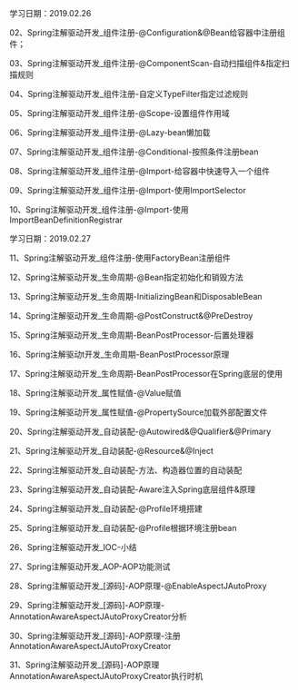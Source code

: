 学习日期：2019.02.26

02、Spring注解驱动开发_组件注册-@Configuration&@Bean给容器中注册组件；

03、Spring注解驱动开发_组件注册-@ComponentScan-自动扫描组件&指定扫描规则

04、Spring注解驱动开发_组件注册-自定义TypeFilter指定过滤规则

05、Spring注解驱动开发_组件注册-@Scope-设置组件作用域

06、Spring注解驱动开发_组件注册-@Lazy-bean懒加载

07、Spring注解驱动开发_组件注册-@Conditional-按照条件注册bean

08、Spring注解驱动开发_组件注册-@Import-给容器中快速导入一个组件

09、Spring注解驱动开发_组件注册-@Import-使用ImportSelector

10、Spring注解驱动开发_组件注册-@Import-使用ImportBeanDefinitionRegistrar

学习日期：2019.02.27

11、Spring注解驱动开发_组件注册-使用FactoryBean注册组件

12、Spring注解驱动开发_生命周期-@Bean指定初始化和销毁方法

13、Spring注解驱动开发_生命周期-InitializingBean和DisposableBean

14、Spring注解驱动开发_生命周期-@PostConstruct&@PreDestroy

15、Spring注解驱动开发_生命周期-BeanPostProcessor-后置处理器

16、Spring注解驱动t开发_生命周期-BeanPostProcessor原理

17、Spring注解驱动开发_生命周期-BeanPostProcessor在Spring底层的使用

18、Spring注解驱动开发_属性赋值-@Value赋值

19、Spring注解驱动开发_属性赋值-@PropertySource加载外部配置文件

20、Spring注解驱动开发_自动装配-@Autowired&@Qualifier&@Primary

<!-- 学习日期：2019.02.28-->
21、Spring注解驱动开发_自动装配-@Resource&@Inject

22、Spring注解驱动开发_自动装配-方法、构造器位置的自动装配

23、Spring注解驱动开发_自动装配-Aware注入Spring底层组件&原理

24、Spring注解驱动开发_自动装配-@Profile环境搭建

25、Spring注解驱动开发_自动装配-@Profile根据环境注册bean

26、Spring注解驱动开发_IOC-小结

27、Spring注解驱动开发_AOP-AOP功能测试

28、Spring注解驱动开发_[源码]-AOP原理-@EnableAspectJAutoProxy

29、Spring注解驱动开发_[源码]-AOP原理-AnnotationAwareAspectJAutoProxyCreator分析

30、Spring注解驱动开发_[源码]-AOP原理-注册AnnotationAwareAspectJAutoProxyCreator

31、Spring注解驱动开发_[源码]-AOP原理AnnotationAwareAspectJAutoProxyCreator执行时机                        
